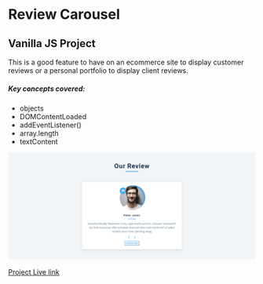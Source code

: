 # Review Carousel
## Vanilla JS Project

This is a good feature to have on an ecommerce site to display customer reviews or a personal portfolio to display client reviews.

##### Key concepts covered:
- objects
- DOMContentLoaded
- addEventListener()
- array.length
- textContent

![Prject Image](project_image.png)

[Project Live link](https://cpazad.github.io/Review-carousel/)
